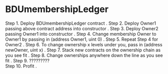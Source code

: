# BDUmembershipLedger

Step 1. Deploy BDUmembershipLedger contract . 
Step 2. Deploy Owner1 passing above contract address into constructor . 
Step 3. Deploy Owner2 passing Owner1 into constructor . 
Step 4. Change membership Owner to Owner1 by passing in (address Owner1, uint 0) . 
Step 5. Repeat Step 4 for Owner2 . 
Step 6. To change ownership x levels under you, pass in (address newOwner, uint x) . 
Step 7. Stack new contracts on the ownership chain as you see fit . 
Step 8. Change ownerships anywhere down the line as you see fit . 
Step 9. ?????????  
Step 10. Profit . 
